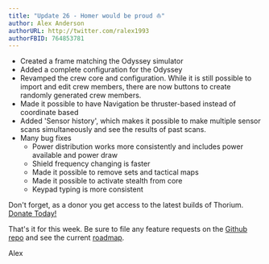 ```yaml
---
title: "Update 26 - Homer would be proud ⛵️"
author: Alex Anderson
authorURL: http://twitter.com/ralex1993
authorFBID: 764853781
---
```


- Created a frame matching the Odyssey simulator
- Added a complete configuration for the Odyssey
- Revamped the crew core and configuration. While it is still possible to import and edit crew members, there are now buttons to create randomly generated crew members.
- Made it possible to have Navigation be thruster-based instead of coordinate based
- Added 'Sensor history', which makes it possible to make multiple sensor scans simultaneously and see the results of past scans.
- Many bug fixes
  - Power distribution works more consistently and includes power available and power draw
  - Shield frequency changing is faster
  - Made it possible to remove sets and tactical maps
  - Made it possible to activate stealth from core
  - Keypad typing is more consistent


Don't forget, as a donor you get access to the latest builds of Thorium. [Donate Today!](/en/donate)

That's it for this week. Be sure to file any feature requests on the [Github repo](https://github.com/Thorium-Sim/thorium/issues) and see the current [roadmap](https://github.com/Thorium-Sim/thorium/projects/2).

Alex
